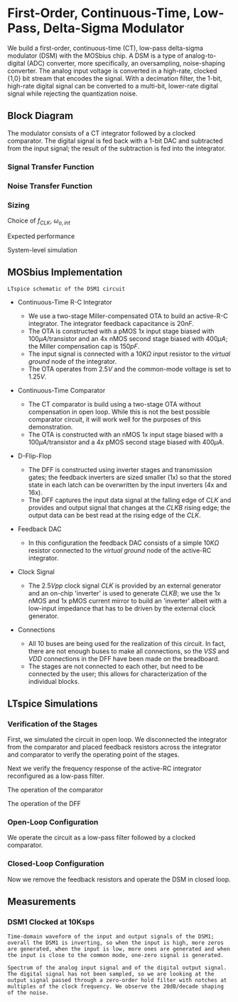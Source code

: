 # First-Order, Continuous-Time, Low-Pass, Delta-Sigma Modulator

We build a first-order, continuous-time (CT), low-pass delta-sigma modulator (DSM) with the MOSbius chip. A DSM is a type of analog-to-digital (ADC) converter, more specifically, an oversampling, noise-shaping converter. The analog input voltage is converted in a high-rate, clocked {1,0} bit stream that encodes the signal. With a decimation filter, the 1-bit, high-rate digital signal can be converted to a multi-bit, lower-rate digital signal while rejecting the quantization noise. 

## Block Diagram

The modulator consists of a CT integrator followed by a clocked comparator. The digital signal is fed back with a 1-bit DAC and subtracted from the input signal; the result of the subtraction is fed into the integrator. 

### Signal Transfer Function

### Noise Transfer Function

### Sizing

Choice of $f_{CLK}$, $\omega_{o,int}$ 

Expected performance

System-level simulation

## MOSbius Implementation

```{figure} img/DSM1_v2.svg
LTspice schematic of the DSM1 circuit
```

- Continuous-Time R-C Integrator
    - We use a two-stage Miller-compensated OTA to build an active-R-C integrator. The integrator feedback capacitance is $20nF$.
    - The OTA is constructed with a pMOS 1x input stage biased with $100\mu A$/transistor and an 4x nMOS second stage biased with $400\mu A$; the Miller compensation cap is $150pF$.
    - The input signal is connected with a $10K\Omega$ input resistor to the *virtual ground* node of the integrator. 
    - The OTA operates from $2.5V$ and the common-mode voltage is set to $1.25V$.

- Continuous-Time Comparator
    - The CT comparator is build using a two-stage OTA without compensation in open loop. While this is not the best possible comparator circuit, it will work well for the purposes of this demonstration. 
    - The OTA is constructed with an nMOS 1x input stage biased with a $100\mu A$/transistor and a 4x pMOS second stage biased with $400\mu A$. 

- D-Flip-Flop
    - The DFF is constructed using inverter stages and transmission gates; the feedback inverters are sized smaller (1x) so that the stored state in each latch can be overwritten by the input inverters (4x and 16x). 
    - The DFF captures the input data signal at the falling edge of *CLK* and provides and output signal that changes at the *CLKB* rising edge; the output data can be best read at the rising edge of the *CLK*.

- Feedback DAC
    - In this configuration the feedback DAC consists of a simple $10K\Omega$ resistor connected to the *virtual ground* node of the active-RC integrator.

- Clock Signal
    - The $2.5Vpp$ clock signal *CLK* is provided by an external generator and an on-chip 'inverter' is used to generate *CLKB*; we use the 1x nMOS and 1x pMOS current mirror to build an 'inverter' albeit with a low-input impedance that has to be driven by the external clock generator. 

- Connections
    - All 10 buses are being used for the realization of this circuit. In fact, there are not enough buses to make all connections, so the $VSS$ and $VDD$ connections in the DFF have been made on the breadboard. 
    - The stages are not connected to each other, but need to be connected by the user; this allows for characterization of the individual blocks.



## LTspice Simulations

### Verification of the Stages

First, we simulated the circuit in open loop. We disconnected the integrator from the comparator and placed feedback resistors across the integrator and comparator to verify the operating point of the stages. 

Next we verify the frequency response of the active-RC integrator reconfigured as a low-pass filter.

The operation of the comparator

The operation of the DFF 

### Open-Loop Configuration

We operate the circuit as a low-pass filter followed by a clocked comparator. 

### Closed-Loop Configuration

Now we remove the feedback resistors and operate the DSM in closed loop. 


## Measurements

### DSM1 Clocked at 10Ksps

```{figure} img/waveforms_10kHz.png
Time-domain waveform of the input and output signals of the DSM1; overall the DSM1 is inverting, so when the input is high, more zeros are generated, when the input is low, more ones are generated and when the input is close to the common mode, one-zero signal is generated. 
```

```{figure} img/spectra_10kHz.png
Spectrum of the analog input signal and of the digital output signal. The digital signal has not been sampled, so we are looking at the output signal passed through a zero-order hold filter with notches at multiples of the clock frequency. We observe the 20dB/decade shaping of the noise. 
```
